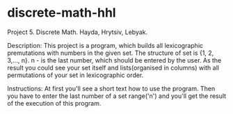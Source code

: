 # discrete-math-hhl
Project 5. Discrete Math. Hayda, Hrytsiv, Lebyak.

Description:
This project is a program, which builds all lexicographic premutations with numbers in the given set.
The structure of set is {1, 2, 3,..., n}. n - is the last number, which should be entered by the user. 
As the result you could see your set itself and lists(organised in columns) with all permutations of your set in lexicographic order.

Instructions:
At first you'll see a short text how to use the program.
Then you have to enter the last number of a set range('n') and you'll get the result of the execution of this program.
